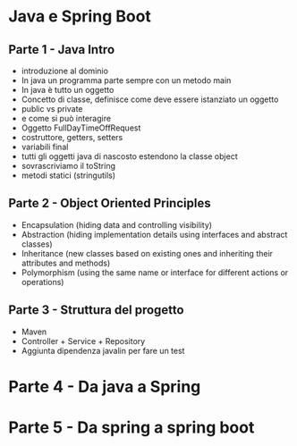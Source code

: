 # Java e Spring Boot

## Parte 1 - Java Intro
- introduzione al dominio
- In java un programma parte sempre con un metodo main
- In java è tutto un oggetto
- Concetto di classe, definisce come deve essere istanziato un oggetto
- public vs private
- e come si può interagire
- Oggetto FullDayTimeOffRequest
- costruttore, getters, setters
- variabili final
- tutti gli oggetti java di nascosto estendono la classe object
- sovrascriviamo il toString
- metodi statici (stringutils)

## Parte 2 - Object Oriented Principles
- Encapsulation (hiding data and controlling visibility)
- Abstraction (hiding implementation details using interfaces and abstract classes)
- Inheritance (new classes based on existing ones and inheriting their attributes and methods)
- Polymorphism (using the same name or interface for different actions or operations)

## Parte 3 - Struttura del progetto
- Maven
- Controller + Service + Repository
- Aggiunta dipendenza javalin per fare un test

# Parte 4 - Da java a Spring

# Parte 5 - Da spring a spring boot

